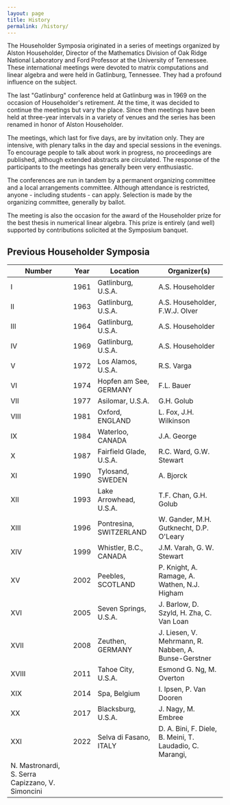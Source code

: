 ```yaml
---
layout: page
title: History
permalink: /history/
---
```


The Householder Symposia originated in a series of meetings organized by Alston Householder, Director of the Mathematics Division of Oak Ridge National Laboratory and Ford Professor at the University of Tennessee. These international meetings were devoted to matrix computations and linear algebra and were held in Gatlinburg, Tennessee. They had a profound influence on the subject.

The last "Gatlinburg" conference held at Gatlinburg was in 1969 on the occasion of Householder's retirement. At the time, it was decided to continue the meetings but vary the place. Since then meetings have been held at three-year intervals in a variety of venues and the series has been renamed in honor of Alston Householder.

The meetings, which last for five days, are by invitation only. They are intensive, with plenary talks in the day and special sessions in the evenings. To encourage people to talk about work in progress, no proceedings are published, although extended abstracts are circulated. The response of the participants to the meetings has generally been very enthusiastic.

The conferences are run in tandem by a permanent organizing committee and a local arrangements committee. Although attendance is restricted, anyone - including students - can apply. Selection is made by the organizing committee, generally by ballot.

The meeting is also the occasion for the award of the Householder prize for the best thesis in numerical linear algebra. This prize is entirely (and well) supported by contributions solicited at the Symposium banquet. 

## Previous Householder Symposia

| Number | Year |	Location |	Organizer(s) |
|-------|--------|---------|---------|
| I |	1961 |	Gatlinburg, U.S.A. |	A.S. Householder |
| II |	1963 |	Gatlinburg, U.S.A. |	A.S. Householder, F.W.J. Olver |
| III |	1964 |	Gatlinburg, U.S.A. |	A.S. Householder |
| IV |	1969 |	Gatlinburg, U.S.A. |	A.S. Householder |
| V |	1972 |	Los Alamos, U.S.A. |	R.S. Varga |
| VI |	1974 |	Hopfen am See, GERMANY |	F.L. Bauer |
| VII |	1977 |	Asilomar, U.S.A. |	G.H. Golub |
| VIII |	1981 |	Oxford, ENGLAND |	L. Fox, J.H. Wilkinson |
| IX |	1984 |	Waterloo, CANADA |	J.A. George |
| X |	1987 |	Fairfield Glade, U.S.A. |	R.C. Ward, G.W. Stewart |
| XI |	1990 |	Tylosand, SWEDEN |	A. Bjorck |
| XII |	1993 |	Lake Arrowhead, U.S.A. |	T.F. Chan, G.H. Golub |
| XIII |	1996 |	Pontresina, SWITZERLAND |	W. Gander, M.H. Gutknecht, D.P. O'Leary |
| XIV |	1999 |	Whistler, B.C., CANADA |	J.M. Varah, G. W. Stewart |
| XV |	2002 |	Peebles, SCOTLAND |	P. Knight, A. Ramage, A. Wathen, N.J. Higham |
| XVI |	2005 |	Seven Springs, U.S.A. |	J. Barlow, D. Szyld, H. Zha, C. Van Loan |
| XVII |	2008 |	Zeuthen, GERMANY |	J. Liesen, V. Mehrmann, R. Nabben, A. Bunse-Gerstner |
| XVIII |	2011 |	Tahoe City, U.S.A. |	Esmond G. Ng, M. Overton |
| XIX |	2014 |	Spa, Belgium |	I. Ipsen, P. Van Dooren |
| XX |	2017 |	Blacksburg, U.S.A. |	J. Nagy, M. Embree |
| XXI | 2022 | Selva di Fasano, ITALY |  D. A. Bini, F. Diele, B. Meini, T. Laudadio, C. Marangi, 
N. Mastronardi, S. Serra Capizzano, V. Simoncini |
